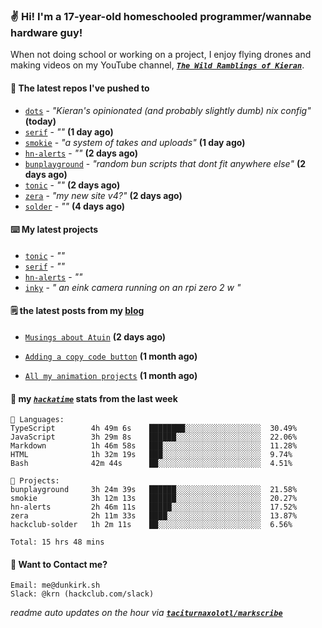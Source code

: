 ### ✌️ Hi! I'm a 17-year-old homeschooled programmer/wannabe hardware guy!

When not doing school or working on a project, I enjoy flying drones and making videos on my YouTube channel, [**_`The Wild Ramblings of Kieran`_**](https://youtube.com/@kieran.rambles).

#### 👷 The latest repos I've pushed to

- [`dots`](https://github.com/taciturnaxolotl/dots) - _"Kieran's opinionated (and probably slightly dumb) nix config"_ **(today)**
- [`serif`](https://github.com/taciturnaxolotl/serif) - _""_ **(1 day ago)**
- [`smokie`](https://github.com/taciturnaxolotl/smokie) - _"a system of takes and uploads"_ **(1 day ago)**
- [`hn-alerts`](https://github.com/taciturnaxolotl/hn-alerts) - _""_ **(2 days ago)**
- [`bunplayground`](https://github.com/taciturnaxolotl/bunplayground) - _"random bun scripts that dont fit anywhere else"_ **(2 days ago)**
- [`tonic`](https://github.com/taciturnaxolotl/tonic) - _""_ **(2 days ago)**
- [`zera`](https://github.com/taciturnaxolotl/zera) - _"my new site v4?"_ **(2 days ago)**
- [`solder`](https://github.com/hackclub/solder) - _""_ **(4 days ago)**

#### ⌨️ My latest projects

- [`tonic`](https://github.com/taciturnaxolotl/tonic) - _""_
- [`serif`](https://github.com/taciturnaxolotl/serif) - _""_
- [`hn-alerts`](https://github.com/taciturnaxolotl/hn-alerts) - _""_
- [`inky`](https://github.com/taciturnaxolotl/inky) - _" an eink camera running on an rpi zero 2 w "_

#### 🗒️ the latest posts from my [blog](https://dunkirk.sh)

- [`Musings about Atuin`](https://dunkirk.sh/blog/atuin/) **(2 days ago)**

- [`Adding a copy code button`](https://dunkirk.sh/blog/adding-a-copy-button/) **(1 month ago)**

- [`All my animation projects`](https://dunkirk.sh/blog/my-animations/) **(1 month ago)**



#### 📡 my [_`hackatime`_](https://waka.hackclub.com) stats from the last week

```text
💾 Languages:
TypeScript        4h 49m 6s    ████████░░░░░░░░░░░░░░░░░  30.49%
JavaScript        3h 29m 8s    ██████░░░░░░░░░░░░░░░░░░░  22.06%
Markdown          1h 46m 58s   ███░░░░░░░░░░░░░░░░░░░░░░  11.28%
HTML              1h 32m 19s   ███░░░░░░░░░░░░░░░░░░░░░░  9.74%
Bash              42m 44s      ██░░░░░░░░░░░░░░░░░░░░░░░  4.51%

💼 Projects:
bunplayground     3h 24m 39s   ██████░░░░░░░░░░░░░░░░░░░  21.58%
smokie            3h 12m 13s   ██████░░░░░░░░░░░░░░░░░░░  20.27%
hn-alerts         2h 46m 11s   █████░░░░░░░░░░░░░░░░░░░░  17.52%
zera              2h 11m 33s   ████░░░░░░░░░░░░░░░░░░░░░  13.87%
hackclub-solder   1h 2m 11s    ██░░░░░░░░░░░░░░░░░░░░░░░  6.56%

Total: 15 hrs 48 mins
```

#### 📮 Want to Contact me?

```text
Email: me@dunkirk.sh
Slack: @krn (hackclub.com/slack)
```

_readme auto updates on the hour via [**`taciturnaxolotl/markscribe`**](https://github.com/taciturnaxolotl/markscribe)_
